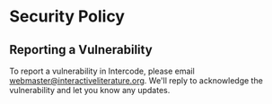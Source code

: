 # Security Policy

## Reporting a Vulnerability

To report a vulnerability in Intercode, please email webmaster@interactiveliterature.org.  We'll reply to acknowledge the vulnerability and let you know any updates.
